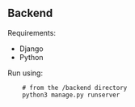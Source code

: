 ## Backend

Requirements:
- Django
- Python 

Run using:
```
    # from the /backend directory
    python3 manage.py runserver
```